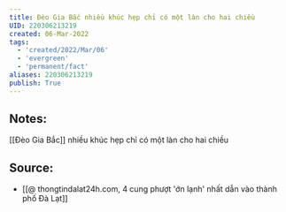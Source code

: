 ```yaml
---
title: Đèo Gia Bắc nhiều khúc hẹp chỉ có một làn cho hai chiều
UID: 220306213219
created: 06-Mar-2022
tags:
  - 'created/2022/Mar/06'
  - 'evergreen'
  - 'permanent/fact'
aliases: 220306213219
publish: True
---
```

## Notes:
[[Đèo Gia Bắc]] nhiều khúc hẹp chỉ có một làn cho hai chiều

## Source:
- [[@ thongtindalat24h.com, 4 cung phượt 'ớn lạnh' nhất dẫn vào thành phố Đà Lạt]]
